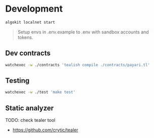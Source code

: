 # Development

```bash
algokit localnet start
```

> Setup envs in .env.example to .env with sandbox accounts and tokens.


## Dev contracts

```bash
watchexec -w ./contracts 'tealish compile ./contracts/payari.tl'
```


## Testing

```bash
watchexec -w ./test 'make test'
```


## Static analyzer

TODO: check tealer tool
- https://github.com/crytic/tealer

